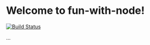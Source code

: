 # Welcome to fun-with-node! 

[![Build Status](https://travis-ci.org/mkucharek/fun-with-nodejs.svg?branch=master)](https://travis-ci.org/mkucharek/fun-with-nodejs)

...
